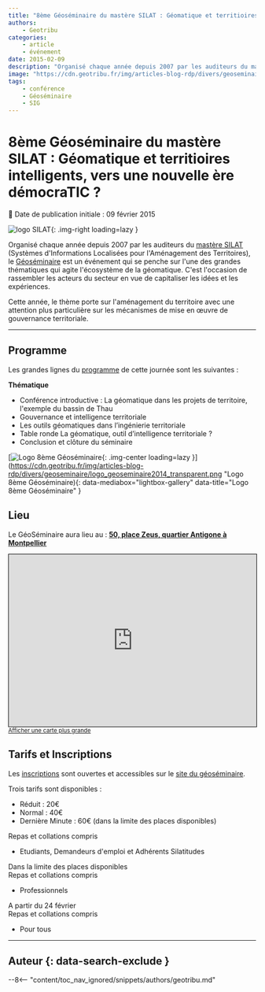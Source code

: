 ```yaml
---
title: "8ème Géoséminaire du mastère SILAT : Géomatique et territioires intelligents, vers une nouvelle ère démocraTIC ?"
authors:
    - Geotribu
categories:
    - article
    - événement
date: 2015-02-09
description: "Organisé chaque année depuis 2007 par les auditeurs du mastère SILAT, le Géoséminaire est un événement qui se penche sur l'une des grandes thématiques qui agite l'écosystème de la géomatique."
image: "https://cdn.geotribu.fr/img/articles-blog-rdp/divers/geoseminaire/logo_geoseminaire2014_transparent.png"
tags:
    - conférence
    - Géoséminaire
    - SIG
---
```


# 8ème Géoséminaire du mastère SILAT : Géomatique et territioires intelligents, vers une nouvelle ère démocraTIC ?

:calendar: Date de publication initiale : 09 février 2015

![logo SILAT](https://cdn.geotribu.fr/img/articles-blog-rdp/divers/geoseminaire/silat_logo.png "logo SILAT"){: .img-right loading=lazy }

Organisé chaque année depuis 2007 par les auditeurs du [mastère SILAT](http://silat.teledetection.fr/) (Systèmes d'Informations Localisées pour l'Aménagement des Territoires), le [Géoséminaire](http://geoseminaire2015.teledetection.fr/) est un événement qui se penche sur l'une des grandes thématiques qui agite l'écosystème de la géomatique. C'est l'occasion de rassembler les acteurs du secteur en vue de capitaliser les idées et les expériences.

Cette année, le thème porte sur l'aménagement du territoire avec une attention plus particulière sur les mécanismes de mise en œuvre de gouvernance territoriale.

----

## Programme

Les grandes lignes du [programme](http://geoseminaire2015.teledetection.fr/index.php/programme.html) de cette journée sont les suivantes :

**Thématique**

- Conférence introductive : La géomatique dans les projets de territoire, l'exemple du bassin de Thau
- Gouvernance et intelligence territoriale  
- Les outils géomatiques dans l’ingénierie territoriale
- Table ronde La géomatique, outil d’intelligence territoriale ?  
- Conclusion et clôture du séminaire

[![Logo 8ème Géoséminaire](https://cdn.geotribu.fr/img/articles-blog-rdp/divers/geoseminaire/logo_geoseminaire2014_transparent.png "Logo 8ème Géoséminaire"){: .img-center loading=lazy }](https://cdn.geotribu.fr/img/articles-blog-rdp/divers/geoseminaire/logo_geoseminaire2014_transparent.png "Logo 8ème Géoséminaire){: data-mediabox="lightbox-gallery" data-title="Logo 8ème Géoséminaire" }

## Lieu

Le GéoSéminaire aura lieu au : [**50, place Zeus, quartier Antigone à Montpellier**](https://www.openstreetmap.org/?mlat=43.60798&mlon=3.89069#map=19/43.60798/3.89069)

<iframe width="100%" height="350" frameborder="0" scrolling="no" marginheight="0" marginwidth="0" src="https://www.openstreetmap.org/export/embed.html?bbox=3.8862097263336186%2C43.606297304012124%2C3.8947820663452153%2C43.60977370035445&amp;layer=mapnik&amp;marker=43.60803552729843%2C3.8904958963394165" style="border: 1px solid black"></iframe><br/><small><a href="https://www.openstreetmap.org/?mlat=43.60804&amp;mlon=3.89050#map=18/43.60804/3.89050">Afficher une carte plus grande</a></small>

## Tarifs et Inscriptions

Les [inscriptions](http://geoseminaire2015.teledetection.fr/index.php/menu-infos-pratiques/menu-inscription-tarifs/91-cat-geoseminaire-global/cat-inscription/163-jumi.html) sont ouvertes et accessibles sur le [site du géoséminaire](http://geoseminaire2015.teledetection.fr/).

Trois tarifs sont disponibles :

* Réduit : 20€
* Normal : 40€
* Dernière Minute : 60€ (dans la limite des places disponibles)

Repas et collations compris

* Etudiants, Demandeurs d'emploi et Adhérents Silatitudes

Dans la limite des places disponibles  
Repas et collations compris

* Professionnels

A partir du 24 février  
Repas et collations compris

* Pour tous

----

## Auteur {: data-search-exclude }

--8<-- "content/toc_nav_ignored/snippets/authors/geotribu.md"
